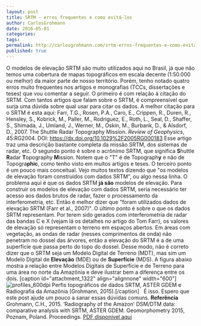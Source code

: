 ```yaml
---
layout: post
title: SRTM - erros frequentes e como evitá-los
author: CarlosGrohmann
date: 2016-05-01
categories: 
tags: 
permalink: http://carlosgrohmann.com/srtm-erros-frequentes-e-como-evita-los/
published: true
---
```



O modelos de elevação SRTM são muito utilizados aqui no Brasil, já que não temos uma cobertura de mapas topográficos em escala decente (1:50.000 ou melhor) da maior parte de nosso território. Porém, tenho notado quatro erros muito frequentes nos artigos e monografias (TCCs, dissertações e teses) que vou comentar a seguir. O primeiro é com relação à citação do SRTM. Com tantos artigos que falam sobre o SRTM, é compreensível que surja uma dúvida sobre qual usar para citar os dados. A melhor citação para o SRTM é esta aqui: Farr, T.G., Rosen, P.A., Caro, E., Crippen, R., Duren, R., Hensley, S., Kobrick, M., Paller, M., Rodriguez, E., Roth, L., Seal, D., Shaffer, S., Shimada, J., Umland, J., Werner, M., Oskin, M., Burbank, D., & Alsdorf, D., 2007. The Shuttle Radar Topography Mission. _Review of Geophysics_, 45:RG2004. DOI: <https://dx.doi.org/10.1029%2F2005RG000183> Esse artigo traz uma descrição bastante completa da missão SRTM, dos sistemas de radar, etc. O segundo ponto é sobre o acrônimo SRTM, que significa **S**huttle **R**adar **T**opography **M**ission. Notem que o "T" é de Topograph**y** e não de Topogra**phic**, como tenho visto em muitos artigos e teses. O terceiro ponto é um pouco mais conceitual. Vejo muitos textos dizendo que "os modelos de elevação foram construídos com dados SRTM", ou algo nessa linha. O problema aqui é que os dados SRTM **já são** modelos de elevação. Para construir os modelos de elevação com dados SRTM, seria necessário ter acesso aos dados brutos de radar, fazer o processamento da interferometria, etc. Então é melhor dizer que "foram utilizados dados de elevação SRTM (Farr et al., 2007)". O último ponto é sobre o que os dados SRTM representam. Por terem sido gerados com interferometria de radar das bandas C e X (vejam lá os detalhes no artigo do Tom Farr), os valores de elevação só representam o terreno em espaços abertos. Em áreas com vegetação, as ondas de radar (nesses comprimentos de onda) não penetram no dossel das árvores, então a elevação do SRTM é a de uma superfície que passa perto do topo do dossel. Desse modo, não é correto dizer que o SRTM seja um Modelo Digital de Terreno (MDT), mas sim um Modelo Digital de **Elevação** (MDE) ou de **Superfície** (MDS). A figura abaixo mostra a relação entre Modelos Digitais de Superfície e de Terreno para uma área no norte da Amazônia e deve ilustrar bem a diferença entre os dois. [caption id="attachment_1322" align="alignnone" width="600"]![profiles_600dpi](/blog/wp-content/uploads/2016/05/profiles_600dpi-1024x438.png) Perfis topográficos de dados SRTM, ASTER GDEM e Radiografia da Amazônia (Grohmann, 2015).[/caption]   É isso. Espero que este post ajude um pouco a sanar essas dúvidas comuns. **Referência** Grohmann, C.H., 2015. ‘Radiography of the Amazon’ DSM/DTM data: comparative analysis with SRTM, ASTER GDEM. Geomorphometry 2015, Poznam, Poland. Proceedings. [PDF disponível aqui](http://carlosgrohmann.com/downloads/Grohmann_2015_geomorphometry_RAM_DTM_DSM.pdf)
